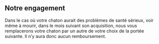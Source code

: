 ## Notre engagement

Dans le cas où votre chaton aurait des problèmes de santé sérieux, voir même à mourir, dans le mois suivant son acquisition, nous vous remplacerons votre  chaton par un autre de votre choix de la portée suivante. Il n’y aura donc aucun remboursement.

